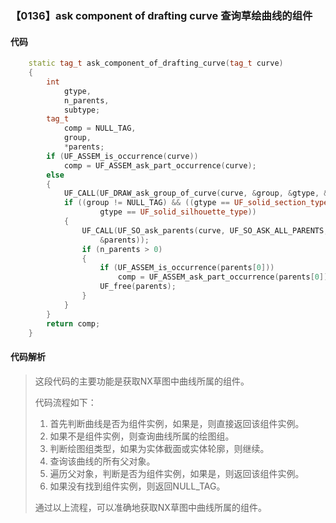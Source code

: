 ### 【0136】ask component of drafting curve 查询草绘曲线的组件

#### 代码

```cpp
    static tag_t ask_component_of_drafting_curve(tag_t curve)  
    {  
        int  
            gtype,  
            n_parents,  
            subtype;  
        tag_t  
            comp = NULL_TAG,  
            group,  
            *parents;  
        if (UF_ASSEM_is_occurrence(curve))  
            comp = UF_ASSEM_ask_part_occurrence(curve);  
        else  
        {  
            UF_CALL(UF_DRAW_ask_group_of_curve(curve, &group, &gtype, &subtype));  
            if ((group != NULL_TAG) && ((gtype == UF_solid_section_type) ||  
                    gtype == UF_solid_silhouette_type))  
            {  
                UF_CALL(UF_SO_ask_parents(curve, UF_SO_ASK_ALL_PARENTS, &n_parents,  
                    &parents));  
                if (n_parents > 0)  
                {  
                    if (UF_ASSEM_is_occurrence(parents[0]))  
                        comp = UF_ASSEM_ask_part_occurrence(parents[0]);  
                    UF_free(parents);  
                }  
            }  
        }  
        return comp;  
    }

```

#### 代码解析

> 这段代码的主要功能是获取NX草图中曲线所属的组件。
>
> 代码流程如下：
>
> 1. 首先判断曲线是否为组件实例，如果是，则直接返回该组件实例。
> 2. 如果不是组件实例，则查询曲线所属的绘图组。
> 3. 判断绘图组类型，如果为实体截面或实体轮廓，则继续。
> 4. 查询该曲线的所有父对象。
> 5. 遍历父对象，判断是否为组件实例，如果是，则返回该组件实例。
> 6. 如果没有找到组件实例，则返回NULL_TAG。
>
> 通过以上流程，可以准确地获取NX草图中曲线所属的组件。
>
